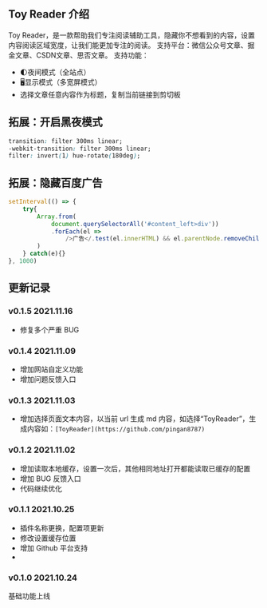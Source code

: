 ## Toy Reader 介绍
Toy Reader，是一款帮助我们专注阅读辅助工具，隐藏你不想看到的内容，设置内容阅读区域宽度，让我们能更加专注的阅读。
支持平台：微信公众号文章、掘金文章、CSDN文章、思否文章。
支持功能：
- 🌓夜间模式（全站点）
- 🖥显示模式（多宽屏模式）
- 选择文章任意内容作为标题，复制当前链接到剪切板

## 拓展：开启黑夜模式

```css
transition: filter 300ms linear;
-webkit-transition: filter 300ms linear;
filter: invert(1) hue-rotate(180deg);
```

## 拓展：隐藏百度广告
```js
setInterval(() => {
    try{
        Array.from(
            document.querySelectorAll('#content_left>div'))
            .forEach(el => 
                />广告</.test(el.innerHTML) && el.parentNode.removeChild(el)
        )
    } catch(e){}
}, 1000)
```

## 更新记录
### v0.1.5 2021.11.16
- 修复多个严重 BUG

### v0.1.4 2021.11.09
- 增加网站自定义功能
- 增加问题反馈入口

### v0.1.3 2021.11.03
- 增加选择页面文本内容，以当前 url 生成 md 内容，如选择“ToyReader”，生成内容如：`[ToyReader](https://github.com/pingan8787)`


### v0.1.2 2021.11.02
- 增加读取本地缓存，设置一次后，其他相同地址打开都能读取已缓存的配置
- 增加 BUG 反馈入口
- 代码继续优化
### v0.1.1 2021.10.25
- 插件名称更换，配置项更新
- 修改设置缓存位置
- 增加 Github 平台支持
- 
### v0.1.0 2021.10.24
基础功能上线

